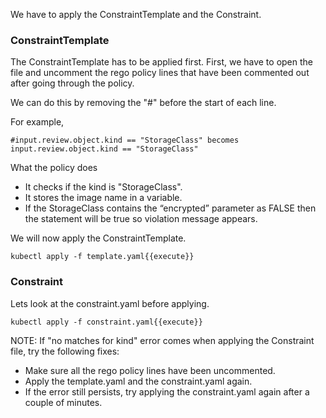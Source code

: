 We have to apply the ConstraintTemplate and the Constraint.

### ConstraintTemplate
The ConstraintTemplate has to be applied first. First, we have to open the file and uncomment the rego policy lines that have been commented out after going through the policy.

We can do this by removing the "#" before the start of each line.

For example,

``` 
#input.review.object.kind == "StorageClass" becomes input.review.object.kind == "StorageClass"
```
What the policy does
* It checks if the kind is "StorageClass".
* It stores the image name in a variable.
* If the StorageClass contains the “encrypted” parameter as FALSE then the statement will be true so violation message appears.

We will now apply the ConstraintTemplate.

```kubectl apply -f template.yaml{{execute}}```

### Constraint
Lets look at the constraint.yaml before applying.

```kubectl apply -f constraint.yaml{{execute}}```

NOTE: If "no matches for kind" error comes when applying the Constraint file, try the following fixes:

* Make sure all the rego policy lines have been uncommented.
* Apply the template.yaml and the constraint.yaml again.
* If the error still persists, try applying the constraint.yaml again after a couple of minutes.
